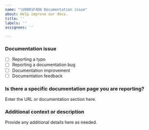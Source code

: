 ```yaml
---
name: "\U0001F4D6 Documentation issue"
about: Help improve our docs.
title: ''
labels: ''
assignees: ''

---
```


### Documentation issue

<!-- (Update "[ ]" to "[x]" to check a box) -->

- [ ] Reporting a typo
- [ ] Reporting a documentation bug
- [ ] Documentation improvement
- [ ] Documentation feedback

<!--
  If your issue is not regarding the documentation, please choose an issue type:
  https://github.com/lerna/lerna/issues/new/choose
-->

### Is there a specific documentation page you are reporting?

Enter the URL or documentation section here.

### Additional context or description

Provide any additional details here as needed.
